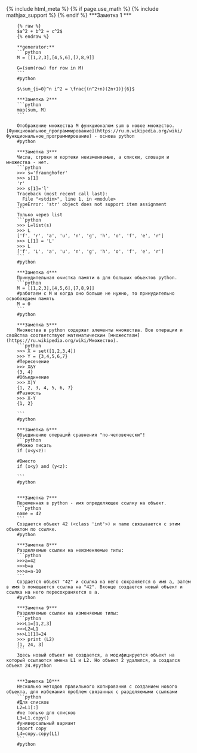 <html>
  <head>
    {% include html_meta %}
    <title>How to use MathJax in Jekyll generated Github pages -- Haixing Hu's Homepage</title>
    {% if page.use_math %}
      {% include mathjax_support %}
    {% endif %}
  </head>
  <body>
        ***Заметка 1  ***

        {% raw %}
        $a^2 + b^2 = c^2$
        {% endraw %}  

        **generator:**
        ```python
        M = [[1,2,3],[4,5,6],[7,8,9]]

        G=(sum(row) for row in M)
        ```
        #python 

        $\sum_{i=0}^n i^2 = \frac{(n^2+n)(2n+1)}{6}$

        ***Заметка 2***
        ```python
        map(sum, M)
        ```

        Отображение множества M функционалом sum в новое множество. [Функциональное_программирование](https://ru.m.wikipedia.org/wiki/Функциональное_программирование) - основа python
        #python 

        ***Заметка 3***
        Числа, строки и кортежи неизменяемые, а списки, словари и множества - нет.
        ```python
        >>> s='fraunghofer'
        >>> s[1]
        'r'
        >>> s[1]='l'
        Traceback (most recent call last):
          File "<stdin>", line 1, in <module>
        TypeError: 'str' object does not support item assignment
        ```
        Только через list
        ```python
        >>> L=list(s)
        >>> L
        ['f', 'r', 'a', 'u', 'n', 'g', 'h', 'o', 'f', 'e', 'r']
        >>> L[1] = 'L'
        >>> L
        ['f', 'L', 'a', 'u', 'n', 'g', 'h', 'o', 'f', 'e', 'r']
        ```
        #python 

        ***Заметка 4***
        Принудительная очистка памяти в для больших объектов python.
        ```python
        M = [[1,2,3],[4,5,6],[7,8,9]]
        #работаем с M и когда оно больше не нужно, то принудительно освобождаем память
        M = 0
        ```
        #python 

        ***Заметка 5***
        Множества в python содержат элементы множества. Все операции и свойства соответствуют математическим [множествам](https://ru.wikipedia.org/wiki/Множество). 
        ```python
        >>> X = set([1,2,3,4])
        >>> Y = {3,4,5,6,7}
        #Пересечение
        >>> X&Y
        {3, 4}
        #Объединение
        >>> X|Y
        {1, 2, 3, 4, 5, 6, 7}
        #Разность
        >>> X-Y
        {1, 2}

        ```
        #python 

        ***Заметка 6***
        Объединение операций сравнения "по-человечески"!
        ```python
        #Можно писать
        if (x<y<z):
            
        #Вместо
        if (x<y) and (y<z):

        ```
        #python 


        ***Заметка 7***
        Переменная в python - имя определяющее ссылку на объект.
        ```python
        name = 42 
        ```
        Создается объект 42 (<class 'int'>) и name связывается с этим объектом по ссылке.
        #python 

        ***Заметка 8***
        Разделяемые ссылки на неизменяемые типы:
        ```python
        >>>a=42
        >>>b=a
        >>>a=a-10
        ```
        Создается объект "42" и ссылка на него сохраняется в имя a, затем в имя b помещается ссылка на "42". Вконце создается новый объект и ссылка на него пересохраняется в a. 
        #python

        ***Заметка 9***
        Разделяемые ссылки на изменяемые типы:
        ```python
        >>>L1=[1,2,3]
        >>>L2=L1
        >>>L1[1]=24
        >>> print (L2)
        [1, 24, 3]
        ```
        Здесь новый объект не создается, а модифицируется объект на который ссылаются имена L1 и L2. Но объект 2 удалился, а создался объект 24.#python


        ***Заметка 10***
        Несколько методов правильного копирования с созданием нового объекта, для избежания проблем связанных с разделяемыми ссылками
        ```python
        #Для списков 
        L2=L1[:]
        #не только для списков
        L3=L1.copy()
        #универсальный вариант
        import copy
        L4=copy.copy(L1)    
        ```
        #python
  </body>
</html>
